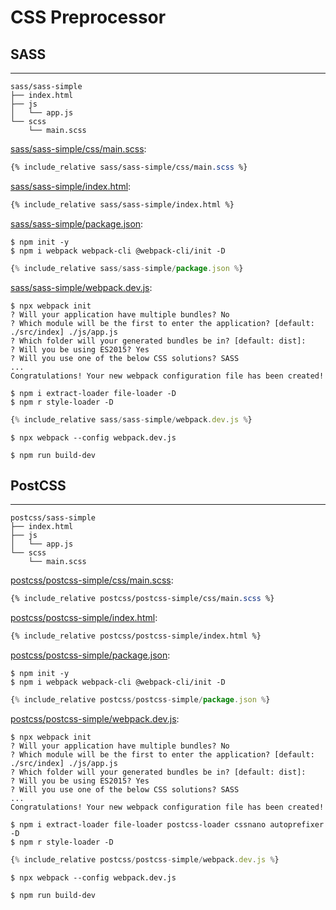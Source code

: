 # CSS Preprocessor

## SASS
---

```
sass/sass-simple
├── index.html
├── js
│   └── app.js
└── scss
    └── main.scss
```

[sass/sass-simple/css/main.scss](sass/sass-simple/css/main.scss):
```scss
{% include_relative sass/sass-simple/css/main.scss %}
```

[sass/sass-simple/index.html](sass/sass-simple/index.html):
```html
{% include_relative sass/sass-simple/index.html %}
```

[sass/sass-simple/package.json](sass/sass-simple/package.json):

```
$ npm init -y
$ npm i webpack webpack-cli @webpack-cli/init -D
```

```js
{% include_relative sass/sass-simple/package.json %}
```

[sass/sass-simple/webpack.dev.js](sass/sass-simple/webpack.dev.js):

```
$ npx webpack init
? Will your application have multiple bundles? No
? Which module will be the first to enter the application? [default: ./src/index] ./js/app.js
? Which folder will your generated bundles be in? [default: dist]:
? Will you be using ES2015? Yes
? Will you use one of the below CSS solutions? SASS
...
Congratulations! Your new webpack configuration file has been created!
```

```
$ npm i extract-loader file-loader -D
$ npm r style-loader -D
```

```js
{% include_relative sass/sass-simple/webpack.dev.js %}
```

```
$ npx webpack --config webpack.dev.js
```

```
$ npm run build-dev
```

## PostCSS
---

```
postcss/sass-simple
├── index.html
├── js
│   └── app.js
└── scss
    └── main.scss
```

[postcss/postcss-simple/css/main.scss](postcss/postcss-simple/css/main.scss):
```scss
{% include_relative postcss/postcss-simple/css/main.scss %}
```

[postcss/postcss-simple/index.html](postcss/postcss-simple/index.html):
```html
{% include_relative postcss/postcss-simple/index.html %}
```

[postcss/postcss-simple/package.json](postcss/postcss-simple/package.json):

```
$ npm init -y
$ npm i webpack webpack-cli @webpack-cli/init -D
```

```js
{% include_relative postcss/postcss-simple/package.json %}
```

[postcss/postcss-simple/webpack.dev.js](postcss/postcss-simple/webpack.dev.js):

```
$ npx webpack init
? Will your application have multiple bundles? No
? Which module will be the first to enter the application? [default: ./src/index] ./js/app.js
? Which folder will your generated bundles be in? [default: dist]:
? Will you be using ES2015? Yes
? Will you use one of the below CSS solutions? SASS
...
Congratulations! Your new webpack configuration file has been created!
```

```
$ npm i extract-loader file-loader postcss-loader cssnano autoprefixer -D
$ npm r style-loader -D
```

```js
{% include_relative postcss/postcss-simple/webpack.dev.js %}
```

```
$ npx webpack --config webpack.dev.js
```

```
$ npm run build-dev
```